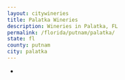 ```yaml
---
layout: citywineries
title: Palatka Wineries
description: Wineries in Palatka, FL
permalink: /florida/putnam/palatka/
state: fl
county: putnam
city: palatka
---
```

-
